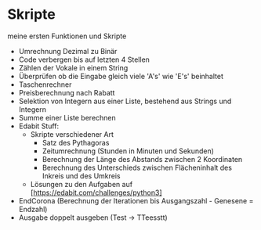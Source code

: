 # Skripte
meine ersten Funktionen und Skripte
- Umrechnung Dezimal zu Binär
- Code verbergen bis auf letzten 4 Stellen
- Zählen der Vokale in einem String
- Überprüfen ob die Eingabe gleich viele 'A's' wie 'E's' beinhaltet
- Taschenrechner
- Preisberechnung nach Rabatt
- Selektion von Integern aus einer Liste, bestehend aus Strings und Integern
- Summe einer Liste berechnen
- Edabit Stuff:
    - Skripte verschiedener Art
        - Satz des Pythagoras
        - Zeitumrechnung (Stunden in Minuten und Sekunden)
        - Berechnung der Länge des Abstands zwischen 2 Koordinaten
        - Berechnung des Unterschieds zwischen Flächeninhalt des Inkreis und des Umkreis
    - Lösungen zu den Aufgaben  auf [https://edabit.com/challenges/python3]
- EndCorona (Berechnung der Iterationen bis Ausgangszahl - Genesene = Endzahl)
- Ausgabe doppelt ausgeben (Test -> TTeesstt)
